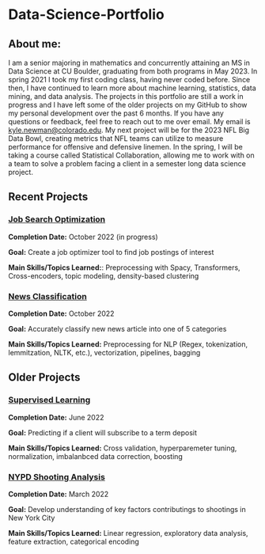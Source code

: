 # Data-Science-Portfolio

## About me:

I am a senior majoring in mathematics and concurrently attaining an MS in Data Science at CU Boulder, graduating from both programs in May 2023. In spring 2021 I took my first coding class, having never coded before. Since then, I have continued to learn more about machine learning, statistics, data mining, and data analysis. The projects in this portfolio are still a work in progress and I have left some of the older projects on my GitHub to show my personal development over the past 6 months. If you have any questions or feedback, feel free to reach out to me over email. My email is kyle.newman@colorado.edu. My next project will be for the 2023 NFL Big Data Bowl, creating metrics that NFL teams can utilize to measure performance for offensive and defensive linemen. In the spring, I will be taking a course called Statistical Collaboration, allowing me to work with on a team to solve a problem facing a client in a semester long data science project. 

## Recent Projects

### [Job Search Optimization](https://github.com/kylenewm/Job-Search-Optimization)
**Completion Date:** October 2022 (in progress)

**Goal:** Create a job optimizer tool to find job postings of interest

**Main Skills/Topics Learned:**: Preprocessing with Spacy, Transformers, Cross-encoders, topic modeling, density-based clustering

### [News Classification](https://github.com/kylenewm/News_Classifcation)
**Completion Date:** October 2022

**Goal:** Accurately classify new news article into one of 5 categories

**Main Skills/Topics Learned:** Preprocessing for NLP (Regex, tokenization, lemmitzation, NLTK, etc.), vectorization, pipelines, bagging

## Older Projects

### [Supervised Learning](https://github.com/kylenewm/First-Supervised-Learning-Project)

**Completion Date:** June 2022

**Goal:** Predicting if a client will subscribe to a term deposit

**Main Skills/Topics Learned:** Cross validation, hyperparemeter tuning, normalization, imbalanbced data correction, boosting

### [NYPD Shooting Analysis](https://github.com/kylenewm/NYPD-Shooting-Analysis)  
**Completion Date:** March 2022

**Goal:** Develop understanding of key factors contributings to shootings in New York City 

**Main Skills/Topics Learned:** Linear regression, exploratory data analysis, feature extraction, categorical encoding


